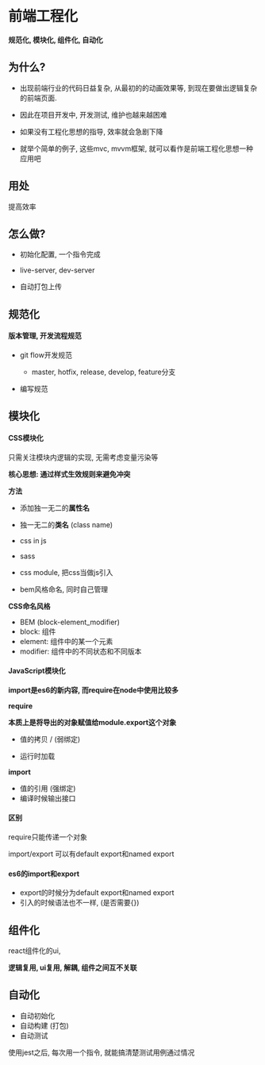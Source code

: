 # 前端工程化

**规范化, 模块化, 组件化, 自动化**





##  为什么?

- 出现前端行业的代码日益复杂, 从最初的的动画效果等, 到现在要做出逻辑复杂的前端页面.
- 因此在项目开发中, 开发测试, 维护也越来越困难

- 如果没有工程化思想的指导, 效率就会急剧下降
- 就举个简单的例子, 这些mvc, mvvm框架, 就可以看作是前端工程化思想一种应用吧



## 用处

提高效率





## 怎么做?

- 初始化配置, 一个指令完成



- live-server, dev-server
- 自动打包上传





## 规范化

#### 版本管理, 开发流程规范

- git flow开发规范
  - master, hotfix, release, develop, feature分支

- 编写规范





## 模块化



#### CSS模块化

只需关注模块内逻辑的实现, 无需考虑变量污染等

**核心思想: 通过样式生效规则来避免冲突**



**方法**

- 添加独一无二的**属性名**
- 独一无二的**类名** (class name)
- css in js

- sass
- css module, 把css当做js引入
- bem风格命名, 同时自己管理



**CSS命名风格**

- BEM (block-element_modifier)
- block: 组件
- element: 组件中的某一个元素
- modifier: 组件中的不同状态和不同版本



#### JavaScript模块化

**import是es6的新内容, 而require在node中使用比较多**



**require**

**本质上是将导出的对象赋值给module.export这个对象**

- 值的拷贝 / (弱绑定)

- 运行时加载



**import**

- 值的引用 (强绑定)
- 编译时候输出接口



#### 区别

require只能传递一个对象

import/export 可以有default export和named export





#### es6的import和export

- export的时候分为default export和named export
- 引入的时候语法也不一样, (是否需要{})



## 组件化

react组件化的ui, 

**逻辑复用, ui复用, 解耦, 组件之间互不关联**





## 自动化

- 自动初始化
- 自动构建 (打包)
- 自动测试



使用jest之后, 每次用一个指令, 就能搞清楚测试用例通过情况